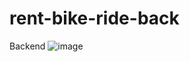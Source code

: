 # rent-bike-ride-back
Backend 
![image](https://user-images.githubusercontent.com/124720302/220874265-3cf76dff-9950-4c8c-ad4d-408ab236327d.png)
